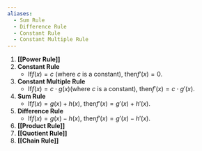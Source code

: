 ```yaml
---
aliases:
  - Sum Rule
  - Difference Rule
  - Constant Rule
  - Constant Multiple Rule
---
```

1. **[[Power Rule]]**
2. **Constant Rule**
   - If$f(x) = c$ (where $c$ is a constant), then$f'(x) = 0$.
3. **Constant Multiple Rule**
   - If$f(x) = c \cdot g(x)$(where $c$ is a constant), then$f'(x) = c \cdot g'(x)$.
4. **Sum Rule**
   - If$f(x) = g(x) + h(x)$, then$f'(x) = g'(x) + h'(x)$.
5. **Difference Rule**
   - If$f(x) = g(x) - h(x)$, then$f'(x) = g'(x) - h'(x)$.
6. **[[Product Rule]]**
7. **[[Quotient Rule]]**
8. **[[Chain Rule]]**
